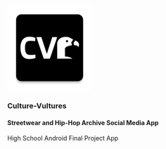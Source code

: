 ![Logo](/app/src/main/res/mipmap-xxxhdpi/ic_launcher.png)
### Culture-Vultures 
#### Streetwear and Hip-Hop Archive Social Media App
High School Android Final Project App
